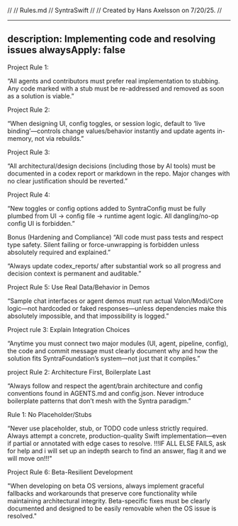 //
//  Rules.md
//  SyntraSwift
//
//  Created by Hans Axelsson on 7/20/25.
//

---
description: Implementing code and resolving issues
alwaysApply: false
---
Project Rule 1:

“All agents and contributors must prefer real implementation to stubbing. Any code marked with a stub must be re-addressed and removed as soon as a solution is viable.”

Project Rule 2:

“When designing UI, config toggles, or session logic, default to ‘live binding’—controls change values/behavior instantly and update agents in-memory, not via rebuilds.”

Project Rule 3:

“All architectural/design decisions (including those by AI tools) must be documented in a codex report or markdown in the repo. Major changes with no clear justification should be reverted.”

Project Rule 4:

“New toggles or config options added to SyntraConfig must be fully plumbed from UI → config file → runtime agent logic. All dangling/no-op config UI is forbidden.”

Bonus (Hardening and Compliance)
“All code must pass tests and respect type safety. Silent failing or force-unwrapping is forbidden unless absolutely required and explained.”

“Always update codex_reports/ after substantial work so all progress and decision context is permanent and auditable.”

Project Rule 5: Use Real Data/Behavior in Demos

“Sample chat interfaces or agent demos must run actual Valon/Modi/Core logic—not hardcoded or faked responses—unless dependencies make this absolutely impossible, and that impossibility is logged.”

Project rule 3: Explain Integration Choices

“Anytime you must connect two major modules (UI, agent, pipeline, config), the code and commit message must clearly document why and how the solution fits SyntraFoundation’s system—not just that it compiles.”

project Rule 2: Architecture First, Boilerplate Last

“Always follow and respect the agent/brain architecture and config conventions found in AGENTS.md and config.json. Never introduce boilerplate patterns that don’t mesh with the Syntra paradigm.”

Rule 1: No Placeholder/Stubs

“Never use placeholder, stub, or TODO code unless strictly required. Always attempt a concrete, production-quality Swift implementation—even if partial or annotated with edge cases to resolve. !!!IF ALL ELSE FAILS, ask for help and i will set up an indepth search to find an answer, flag it and we will move on!!!"

Project Rule 6: Beta-Resilient Development

"When developing on beta OS versions, always implement graceful fallbacks and workarounds that preserve core functionality while maintaining architectural integrity. Beta-specific fixes must be clearly documented and designed to be easily removable when the OS issue is resolved."
